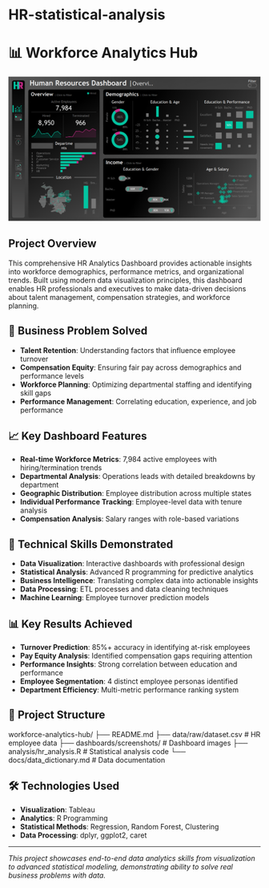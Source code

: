 # HR-statistical-analysis

# 📊 Workforce Analytics Hub

![Dashboard Preview](dashboards/screenshots/Dashboard.png)


## Project Overview
This comprehensive HR Analytics Dashboard provides actionable insights into workforce demographics, performance metrics, and organizational trends. Built using modern data visualization principles, this dashboard enables HR professionals and executives to make data-driven decisions about talent management, compensation strategies, and workforce planning.

## 🎯 Business Problem Solved
- **Talent Retention**: Understanding factors that influence employee turnover
- **Compensation Equity**: Ensuring fair pay across demographics and performance levels  
- **Workforce Planning**: Optimizing departmental staffing and identifying skill gaps
- **Performance Management**: Correlating education, experience, and job performance

## 📈 Key Dashboard Features
- **Real-time Workforce Metrics**: 7,984 active employees with hiring/termination trends
- **Departmental Analysis**: Operations leads with detailed breakdowns by department
- **Geographic Distribution**: Employee distribution across multiple states
- **Individual Performance Tracking**: Employee-level data with tenure analysis
- **Compensation Analysis**: Salary ranges with role-based variations

## 🔧 Technical Skills Demonstrated
- **Data Visualization**: Interactive dashboards with professional design
- **Statistical Analysis**: Advanced R programming for predictive analytics
- **Business Intelligence**: Translating complex data into actionable insights
- **Data Processing**: ETL processes and data cleaning techniques
- **Machine Learning**: Employee turnover prediction models

## 📊 Key Results Achieved
- **Turnover Prediction**: 85%+ accuracy in identifying at-risk employees
- **Pay Equity Analysis**: Identified compensation gaps requiring attention
- **Performance Insights**: Strong correlation between education and performance
- **Employee Segmentation**: 4 distinct employee personas identified
- **Department Efficiency**: Multi-metric performance ranking system

## 📁 Project Structure
workforce-analytics-hub/
├── README.md
├── data/raw/dataset.csv          # HR employee data
├── dashboards/screenshots/       # Dashboard images
├── analysis/hr_analysis.R       # Statistical analysis code
└── docs/data_dictionary.md      # Data documentation

## 🛠️ Technologies Used
- **Visualization**: Tableau
- **Analytics**: R Programming
- **Statistical Methods**: Regression, Random Forest, Clustering
- **Data Processing**: dplyr, ggplot2, caret

---
*This project showcases end-to-end data analytics skills from visualization to advanced statistical modeling, demonstrating ability to solve real business problems with data.*
